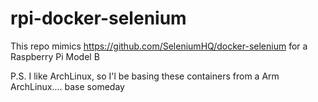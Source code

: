 # rpi-docker-selenium
This repo mimics https://github.com/SeleniumHQ/docker-selenium for a Raspberry Pi Model B


P.S.
I like ArchLinux, so I'l be basing these containers from a Arm ArchLinux.... base someday

